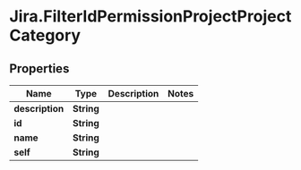 # Jira.FilterIdPermissionProjectProjectCategory

## Properties

Name | Type | Description | Notes
------------ | ------------- | ------------- | -------------
**description** | **String** |  | 
**id** | **String** |  | 
**name** | **String** |  | 
**self** | **String** |  | 


